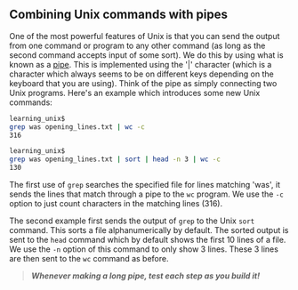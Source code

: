 ## Combining Unix commands with pipes

One of the most powerful features of Unix is that you can send the output from one command or program to any other command (as long as the second command accepts input of some sort). We do this by using what is known as a [pipe][]. This is implemented using the '|' character (which is a character which always seems to be on different keys depending on the keyboard that you are using). Think of the pipe as simply connecting two Unix programs. Here's an example which introduces some new Unix commands:

```bash
learning_unix$ 
grep was opening_lines.txt | wc -c
316

learning_unix$
grep was opening_lines.txt | sort | head -n 3 | wc -c
130
```

The first use of `grep` searches the specified file for lines matching 'was', it sends the lines that match through a pipe to the `wc` program. We use the `-c` option to just count characters in the matching lines (316).

The second example first sends the output of `grep` to the Unix `sort` command. This sorts a file alphanumerically by default. The sorted output is sent to the `head` command which by default shows the first 10 lines of a file. We use the `-n` option of this command to only show 3 lines. These 3 lines are then sent to the `wc` command as before.

>***Whenever making a long pipe, test each step as you build it!***

[pipe]: http://en.wikipedia.org/wiki/Pipe_(Unix)
    